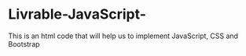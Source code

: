 # Livrable-JavaScript-
This is an html code that will help us to implement JavaScript, CSS and Bootstrap 
